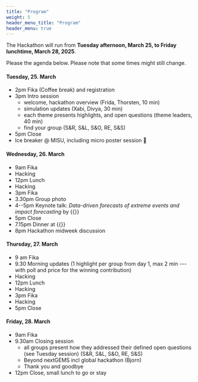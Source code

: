 ```yaml
---
title: "Program"
weight: 5
header_menu_title: "Program"
header_menu: true
---
```

The Hackathon will run from **Tuesday afternoon, March 25, to Friday lunchtime, March 28, 2025**.

Please the agenda below. Please note that some times might still change.


#### Tuesday, 25. March

- 2pm Fika (Coffee break) and registration
- 3pm Intro session
  - welcome, hackathon overview (Frida, Thorsten, 10 min)
  - simulation updates (Xabi, Divya, 30 min)
  - each theme presents highlights, and open questions (theme leaders, 40 min)
  - find your group (S&R, S&L, S&O, RE, S&S)
- 5pm Close
- Ice breaker @ MISU, including micro poster session 🙂

#### Wednesday, 26. March

- 9am Fika
- Hacking
- 12pm Lunch
- Hacking
- 3pm Fika
- 3.30pm Group photo
- 4--5pm Keynote talk: *Data-driven forecasts of extreme events and impact forecasting* by {{<extlink icon="fa fa-external-link" text="Gabriele Messori" href="https://www.uu.se/en/contact-and-organisation/staff?query=N18-2030">}} 
- 5pm Close
- 7.15pm Dinner at {{<extlink icon="fa fa-external-link" text="Man in the Moon" href="https://maninthemoon.se">}}
- 8pm Hackathon midweek discussion

#### Thursday, 27. March

- 9 am Fika
- 9.30 Morning updates (1 highlight per group from day 1, max 2 min --- with poll and price for the winning contribution)
- Hacking
- 12pm Lunch
- Hacking
- 3pm Fika
- Hacking
- 5pm Close

#### Friday, 28. March

- 9am Fika
- 9.30am Closing session
  - all groups present how they addressed their defined open questions (see Tuesday session) (S&R, S&L, S&O, RE, S&S)
  - Beyond nextGEMS incl global hackathon (Bjorn)
  - Thank you and goodbye
- 12pm Close, small lunch to go or stay




